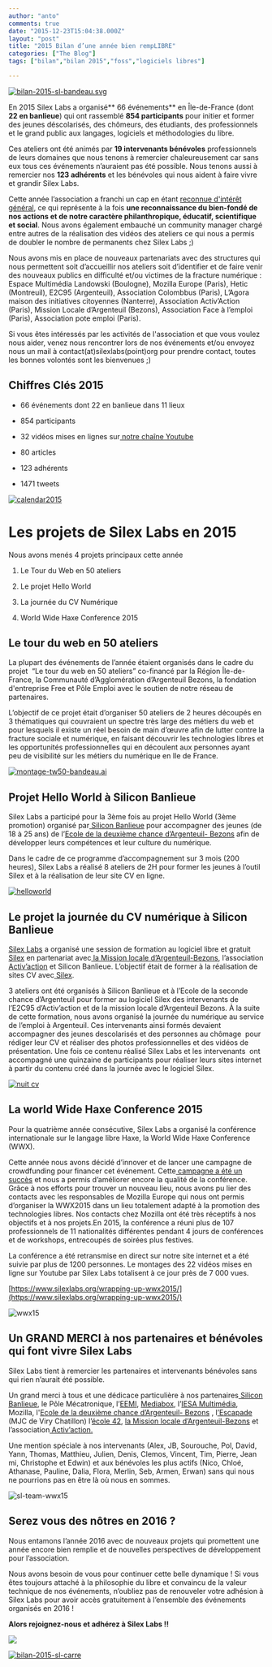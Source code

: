 ```yaml
---
author: "anto"
comments: true
date: "2015-12-23T15:04:38.000Z"
layout: "post"
title: "2015 Bilan d’une année bien rempLIBRE"
categories: ["The Blog"]
tags: ["bilan","bilan 2015","foss","logiciels libres"]

---
```

[![bilan-2015-sl-bandeau.svg](https://www.silexlabs.org/wp-content/uploads/2015/12/bilan-2015-sl-bandeau.svg_-687x158.png)](https://www.silexlabs.org/wrapping-up-wwx2015/)

En 2015 Silex Labs a organisé** 66 événements** en Île-de-France (dont **22 en banlieue**) qui ont rassemblé **854 participants** pour initier et former des jeunes déscolarisés, des chômeurs, des étudiants, des professionnels et le grand public aux langages, logiciels et méthodologies du libre.

Ces ateliers ont été animés par **19 intervenants bénévoles** professionnels de leurs domaines que nous tenons à remercier chaleureusement car sans eux tous ces événements n’auraient pas été possible. Nous tenons aussi à remercier nos **123 adhérents** et les bénévoles qui nous aident à faire vivre et grandir Silex Labs.

Cette année l’association a franchi un cap en étant [reconnue d'intérêt général](https://www.silexlabs.org/silex-labs-association-reconnue-dinteret-general/), ce qui représente à la fois **une reconnaissance du bien-fondé de nos actions et de notre caractère philanthropique, éducatif, scientifique et social**. Nous avons également embauché un community manager chargé entre autres de la réalisation des vidéos des ateliers ce qui nous a permis de doubler le nombre de permanents chez Silex Labs ;)

Nous avons mis en place de nouveaux partenariats avec des structures qui nous permettent soit d’accueillir nos ateliers soit d’identifier et de faire venir des nouveaux publics en difficulté et/ou victimes de la fracture numérique : Espace Multimédia Landowski (Boulogne), Mozilla Europe (Paris), Hetic (Montreuil), E2C95 (Argenteuil), Association Colombbus (Paris), L’Agora maison des initiatives citoyennes (Nanterre), Association Activ’Action (Paris), Mission Locale d’Argenteuil (Bezons), Association Face à l’emploi (Paris), Association pote emploi (Paris).

Si vous êtes intéressés par les activités de l'association et que vous voulez nous aider, venez nous rencontrer lors de nos événements et/ou envoyez nous un mail à contact(at)silexlabs(point)org pour prendre contact, toutes les bonnes volontés sont les bienvenues ;)




## **Chiffres Clés 2015**






  * 66 événements dont 22 en banlieue dans 11 lieux


  * 854 participants


  * 32 vidéos mises en lignes sur[ notre chaîne Youtube](http://www.youtube.com/subscription_center?add_user=silexlabs)


  * 80 articles


  * 123 adhérents


  * 1471 tweets


[![calendar2015](https://www.silexlabs.org/wp-content/uploads/2015/12/calendar2015.png)](https://www.silexlabs.org/wrapping-up-wwx2015/)


# Les projets de Silex Labs en 2015


Nous avons menés 4 projets principaux cette année




  1. Le Tour du Web en 50 ateliers


  2. Le projet Hello World


  3. La journée du CV Numérique


  4. World Wide Haxe Conference 2015





## **Le tour du web en 50 ateliers**


La plupart des événements de l’année étaient organisés dans le cadre du projet  “Le tour du web en 50 ateliers” co-financé par la Région Île-de-France, la Communauté d’Agglomération d’Argenteuil Bezons, la fondation d'entreprise Free et Pôle Emploi avec le soutien de notre réseau de partenaires.

L’objectif de ce projet était d’organiser 50 ateliers de 2 heures découpés en 3 thématiques qui couvraient un spectre très large des métiers du web et pour lesquels il existe un réel besoin de main d’œuvre afin de lutter contre la fracture sociale et numérique, en faisant découvrir les technologies libres et les opportunités professionnelles qui en découlent aux personnes ayant peu de visibilité sur les métiers du numérique en Ile de France.

[![montage-tw50-bandeau.ai](https://www.silexlabs.org/wp-content/uploads/2015/12/montage-tw50-bandeau.ai_-687x159.png)](https://www.silexlabs.org/wrapping-up-wwx2015/)


## **Projet Hello World à Silicon Banlieue**


Silex Labs a participé pour la 3ème fois au projet Hello World (3ème promotion) organisé par[ Silicon Banlieue](http://www.siliconbanlieue.fr/) pour accompagner des jeunes (de 18 à 25 ans) de l’[Ecole de la deuxième chance d’Argenteuil- Bezons](http://www.e2c95.com/) afin de développer leurs compétences et leur culture du numérique.

Dans le cadre de ce programme d’accompagnement sur 3 mois (200 heures), Silex Labs a réalisé 8 ateliers de 2H pour former les jeunes à l’outil Silex et à la réalisation de leur site CV en ligne.

[![helloworld](https://www.silexlabs.org/wp-content/uploads/2015/12/helloworld.png)](https://www.silexlabs.org/wrapping-up-wwx2015/)


## **Le projet la journée du CV numérique à Silicon Banlieue**


[Silex Labs](https://www.silexlabs.org/) a organisé une session de formation au logiciel libre et gratuit [Silex](http://www.silex.me/) en partenariat avec[ la Mission locale d’Argenteuil-Bezons](http://www.agglo-argenteuil-bezons.fr/economie-et-emploi/emploi-et-formation/mission-locale/), l’association[ Activ’action](http://activaction.org/) et Silicon Banlieue. L’objectif était de former à la réalisation de sites CV avec[ Silex](http://www.silex.me/).

3 ateliers ont été organisés à Silicon Banlieue et à l’Ecole de la seconde chance d’Argenteuil pour former au logiciel Silex des intervenants de l’E2C95 d’Activ’action et de la mission locale d’Argenteuil Bezons. À la suite de cette formation, nous avons organisé la journée du numérique au service de l’emploi à Argenteuil. Ces intervenants ainsi formés devaient accompagner des jeunes descolarisés et des personnes au chômage  pour rédiger leur CV et réaliser des photos professionnelles et des vidéos de présentation. Une fois ce contenu réalisé Silex Labs et les intervenants  ont accompagné une quinzaine de participants pour réaliser leurs sites internet à partir du contenu créé dans la journée avec le logiciel Silex.


[![nuit cv](https://www.silexlabs.org/wp-content/uploads/2015/12/nuit-cv.png)](https://www.silexlabs.org/wrapping-up-wwx2015/)





## **La world Wide Haxe Conference 2015**


Pour la quatrième année consécutive, Silex Labs a organisé la conférence internationale sur le langage libre Haxe, la World Wide Haxe Conference (WWX).

Cette année nous avons décidé d’innover et de lancer une campagne de crowdfunding pour financer cet événement. Cette[ campagne a été un succès](http://fr.ulule.com/wwx2015/) et nous a permis d’améliorer encore la qualité de la conférence. Grâce à nos efforts pour trouver un nouveau lieu, nous avons pu lier des contacts avec les responsables de Mozilla Europe qui nous ont permis d’organiser la WWX2015 dans un lieu totalement adapté à la promotion des technologies libres. Nos contacts chez Mozilla ont été très réceptifs à nos objectifs et à nos projets.En 2015, la conférence a réuni plus de 107 professionnels de 11 nationalités différentes pendant 4 jours de conférences et de workshops, entrecoupés de soirées plus festives.

La conférence a été retransmise en direct sur notre site internet et a été suivie par plus de 1200 personnes. Le montages des 22 vidéos mises en ligne sur Youtube par Silex Labs totalisent à ce jour près de 7 000 vues.

[https://www.silexlabs.org/wrapping-up-wwx2015/](https://www.silexlabs.org/wrapping-up-wwx2015/)

![wwx15](https://www.silexlabs.org/wp-content/uploads/2015/12/wwx15.png)


## **Un GRAND MERCI à nos partenaires et bénévoles qui font vivre Silex Labs**


Silex Labs tient à remercier les partenaires et intervenants bénévoles sans qui rien n’aurait été possible.

Un grand merci à tous et une dédicace particulière à nos partenaires[ Silicon Banlieue](http://www.siliconbanlieue.fr/), le Pôle Mécatronique, l’[EEMI](http://www.eemi.com/fr), [Mediabox](http://www.mediabox.fr/), l’[IESA Multimédia](http://www.iesamultimedia.fr/), Mozilla, l'[Ecole de la deuxième chance d’Argenteuil- Bezons](http://www.e2c95.com/) , l[’Escapade](https://www.facebook.com/lescapade.deviry) (MJC de Viry Chatillon) l’[école 42](http://www.42.fr/), [ la Mission locale d’Argenteuil-Bezons](http://www.agglo-argenteuil-bezons.fr/economie-et-emploi/emploi-et-formation/mission-locale/) et l’association[ Activ’action.](http://activaction.org/)

Une mention spéciale à nos intervenants (Alex, JB, Sourouche, Pol, David, Yann, Thomas, Matthieu, Julien, Denis, Clemos, Vincent, Tim, Pierre, Jean mi, Christophe et Edwin) et aux bénévoles les plus actifs (Nico, Chloé, Athanase, Pauline, Dalia, Flora, Merlin, Seb, Armen, Erwan) sans qui nous ne pourrions pas en être là où nous en sommes.

![sl-team-wwx15](https://www.silexlabs.org/wp-content/uploads/2015/12/sl-team-wwx15.jpg)


## **Serez vous des nôtres en 2016 ?**


Nous entamons l’année 2016 avec de nouveaux projets qui promettent une année encore bien remplie et de nouvelles perspectives de développement pour l’association.

Nous avons besoin de vous pour continuer cette belle dynamique ! Si vous êtes toujours attaché à la philosophie du libre et convaincu de la valeur technique de nos événements, n’oubliez pas de renouveler votre adhésion à Silex Labs pour avoir accès gratuitement à l’ensemble des événements organisés en 2016 !

**Alors rejoignez-nous et adhérez à Silex Labs !!**


![](https://www.paypalobjects.com/fr_FR/i/scr/pixel.gif)


[![bilan-2015-sl-carre](https://www.silexlabs.org/wp-content/uploads/2015/12/bilan-2015-sl-carre.png)](https://www.silexlabs.org/wrapping-up-wwx2015/)






